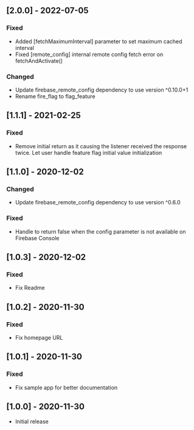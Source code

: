 ## [2.0.0] - 2022-07-05

### Fixed
* Added [fetchMaximumInterval] parameter to set maximum cached interval
* Fixed [remote_config] internal remote config fetch error on fetchAndActivate()

### Changed
* Update firebase_remote_config dependency to use version ^0.10.0+1
* Rename fire_flag to flag_feature

## [1.1.1] - 2021-02-25

### Fixed
* Remove initial return as it causing the listener received the response twice. Let user handle feature flag initial value initialization

## [1.1.0] - 2020-12-02

### Changed
* Update firebase_remote_config dependency to use version ^0.6.0

### Fixed
* Handle to return false when the config parameter is not available on Firebase Console


## [1.0.3] - 2020-12-02

### Fixed
* Fix Readme


## [1.0.2] - 2020-11-30

### Fixed
* Fix homepage URL


## [1.0.1] - 2020-11-30

### Fixed
* Fix sample app for better documentation


## [1.0.0] - 2020-11-30

* Initial release

